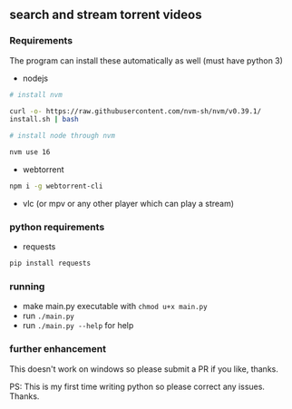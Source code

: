 ## search and stream torrent videos

### Requirements

The program can install these automatically as well (must have python 3)

- nodejs

```sh
# install nvm

curl -o- https://raw.githubusercontent.com/nvm-sh/nvm/v0.39.1/
install.sh | bash

# install node through nvm

nvm use 16
```

- webtorrent

```sh
npm i -g webtorrent-cli
```

- vlc (or mpv or any other player which can play a stream)

### python requirements

- requests

```sh
pip install requests
```

### running

- make main.py executable with `chmod u+x main.py`
- run `./main.py`
- run `./main.py --help` for help

### further enhancement

This doesn't work on windows so please submit a PR if you like, thanks.

PS: This is my first time writing python so please correct any issues. Thanks.
